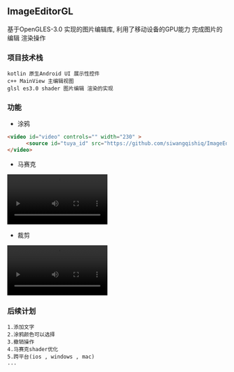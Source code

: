 ## ImageEditorGL
基于OpenGLES-3.0 实现的图片编辑库, 利用了移动设备的GPU能力 完成图片的编辑 渲染操作

### 项目技术栈
    kotlin 原生Android UI 展示性控件
    c++ MainView 主编辑视图
    glsl es3.0 shader 图片编辑 渲染的实现

### 功能
- 涂鸦
```HTML
<video id="video" controls="" width="230" >
      <source id="tuya_id" src="https://github.com/siwangqishiq/ImageEditorGL/blob/master/media/tuya.mp4" type="video/mp4">
</video>
```

- 马赛克
<video id="video" controls="" width="230" >
      <source id="mosaic_id" src="https://github.com/siwangqishiq/ImageEditorGL/blob/master/media/mosaic.mp4" type="video/mp4">
</video>

- 裁剪
<video id="video" controls="" width="230" >
      <source id="clip_id" src="https://github.com/siwangqishiq/ImageEditorGL/blob/master/media/clip.mp4" type="video/mp4">
</video>

### 后续计划
    1.添加文字
    2.涂鸦颜色可以选择
    3.撤销操作
    4.马赛克shader优化
    5.跨平台(ios , windows , mac)
    ...





